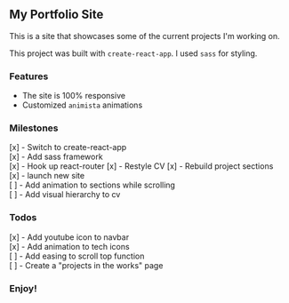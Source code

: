 ## My Portfolio Site

This is a site that showcases some of the current projects I'm working on.

This project was built with `create-react-app`.
I used `sass` for styling.

### Features

- The site is 100% responsive
- Customized `animista` animations

### Milestones

[x] - Switch to create-react-app  
[x] - Add sass framework  
[x] - Hook up react-router
[x] - Restyle CV
[x] - Rebuild project sections  
[x] - launch new site  
[ ] - Add animation to sections while scrolling  
[ ] - Add visual hierarchy to cv

### Todos

[x] - Add youtube icon to navbar  
[x] - Add animation to tech icons  
[ ] - Add easing to scroll top function  
[ ] - Create a "projects in the works" page

### Enjoy!
